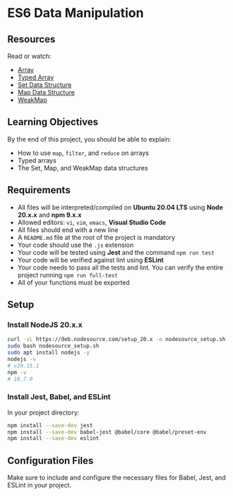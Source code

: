 # ES6 Data Manipulation

## Resources

Read or watch:

- [Array](https://developer.mozilla.org/en-US/docs/Web/JavaScript/Reference/Global_Objects/Array)
- [Typed Array](https://developer.mozilla.org/en-US/docs/Web/JavaScript/Typed_arrays)
- [Set Data Structure](https://developer.mozilla.org/en-US/docs/Web/JavaScript/Reference/Global_Objects/Set)
- [Map Data Structure](https://developer.mozilla.org/en-US/docs/Web/JavaScript/Reference/Global_Objects/Map)
- [WeakMap](https://developer.mozilla.org/en-US/docs/Web/JavaScript/Reference/Global_Objects/WeakMap)

## Learning Objectives

By the end of this project, you should be able to explain:

- How to use `map`, `filter`, and `reduce` on arrays
- Typed arrays
- The Set, Map, and WeakMap data structures

## Requirements

- All files will be interpreted/compiled on **Ubuntu 20.04 LTS** using **Node 20.x.x** and **npm 9.x.x**
- Allowed editors: `vi`, `vim`, `emacs`, **Visual Studio Code**
- All files should end with a new line
- A `README.md` file at the root of the project is mandatory
- Your code should use the `.js` extension
- Your code will be tested using **Jest** and the command `npm run test`
- Your code will be verified against lint using **ESLint**
- Your code needs to pass all the tests and lint. You can verify the entire project running `npm run full-test`
- All of your functions must be exported

## Setup

### Install NodeJS 20.x.x

```bash
curl -sL https://deb.nodesource.com/setup_20.x -o nodesource_setup.sh
sudo bash nodesource_setup.sh
sudo apt install nodejs -y
nodejs -v
# v20.15.1
npm -v
# 10.7.0
```

### Install Jest, Babel, and ESLint

In your project directory:

```bash
npm install --save-dev jest
npm install --save-dev babel-jest @babel/core @babel/preset-env
npm install --save-dev eslint
```

## Configuration Files

Make sure to include and configure the necessary files for Babel, Jest, and ESLint in your project.